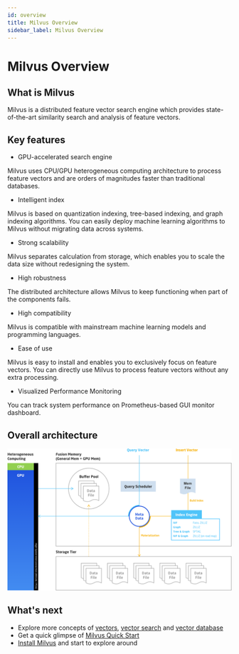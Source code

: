 ```yaml
---
id: overview
title: Milvus Overview
sidebar_label: Milvus Overview
---
```


# Milvus Overview

## What is Milvus

Milvus is a distributed feature vector search engine which provides state-of-the-art similarity search and analysis of feature vectors. 

## Key features

- GPU-accelerated search engine

Milvus uses CPU/GPU heterogeneous computing architecture to process feature vectors and are orders of magnitudes faster than traditional databases.

- Intelligent index

Milvus is based on quantization indexing, tree-based indexing, and graph indexing algorithms. You can easily deploy machine learning algorithms to Milvus without migrating data across systems. 

- Strong scalability

Milvus separates calculation from storage, which enables you to scale the data size without redesigning the system.

- High robustness

The distributed architecture allows Milvus to keep functioning when part of the components fails.

- High compatibility

Milvus is compatible with mainstream machine learning models and programming languages.

- Ease of use

Milvus is easy to install and enables you to exclusively focus on feature vectors. You can directly use Milvus to process feature vectors without any extra processing.

- Visualized Performance Monitoring

You can track system performance on Prometheus-based GUI monitor dashboard.

## Overall architecture
![Milvus architecture](assets/milvus_arch.png)

## What's next

- Explore more concepts of [vectors](vector.md), [vector search](index_method.md) and [vector database](vector_db.md)
- Get a quick glimpse of [Milvus Quick Start](../QuickStart.md)
- [Install Milvus](../userguide/install_milvus.md) and start to explore around
